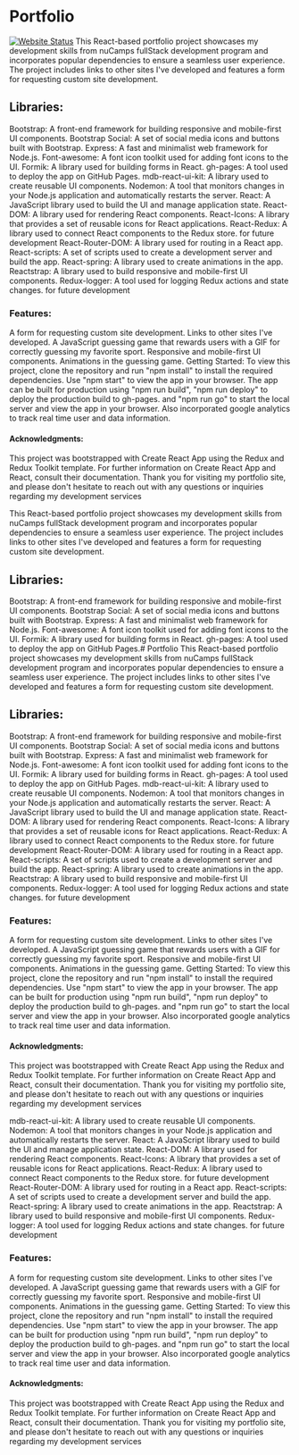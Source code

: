 # Portfolio
[![Website Status](https://img.shields.io/website-up-down-green-red/http/shields.io.svg)](https://njwright92.github.io/portfolio/)
This React-based portfolio project showcases my development skills from nuCamps fullStack development program and incorporates popular dependencies to ensure a seamless user experience. The project includes links to other sites I've developed and features a form for requesting custom site development.

## Libraries:
Bootstrap: A front-end framework for building responsive and mobile-first UI components.
Bootstrap Social: A set of social media icons and buttons built with Bootstrap.
Express: A fast and minimalist web framework for Node.js.
Font-awesome: A font icon toolkit used for adding font icons to the UI.
Formik: A library used for building forms in React.
gh-pages: A tool used to deploy the app on GitHub Pages.
mdb-react-ui-kit: A library used to create reusable UI components.
Nodemon: A tool that monitors changes in your Node.js application and automatically restarts the server.
React: A JavaScript library used to build the UI and manage application state.
React-DOM: A library used for rendering React components.
React-Icons: A library that provides a set of reusable icons for React applications.
React-Redux: A library used to connect React components to the Redux store. for future development
React-Router-DOM: A library used for routing in a React app.
React-scripts: A set of scripts used to create a development server and build the app.
React-spring: A library used to create animations in the app.
Reactstrap: A library used to build responsive and mobile-first UI components.
Redux-logger: A tool used for logging Redux actions and state changes. for future development

### Features:
A form for requesting custom site development.
Links to other sites I've developed. 
A JavaScript guessing game that rewards users with a GIF for correctly guessing my favorite sport. Responsive and mobile-first UI components.
Animations in the guessing game. 
  Getting Started:
To view this project, clone the repository and run "npm install" to install the required dependencies. Use "npm start" to view the app in your browser. The app can be built for production using "npm run build", "npm run deploy" to deploy the production build to gh-pages. and "npm run go" to start the local server and view the app in your browser.
Also incorporated google analytics to track real time user and data information.

#### Acknowledgments:
  This project was bootstrapped with Create React App using the Redux and Redux Toolkit template. For further information on Create React App and React, consult their documentation.
  Thank you for visiting my portfolio site, and please don't hesitate to reach out with any questions or inquiries regarding my development services

This React-based portfolio project showcases my development skills from nuCamps fullStack development program and incorporates popular dependencies to ensure a seamless user experience. The project includes links to other sites I've developed and features a form for requesting custom site development.

## Libraries:
Bootstrap: A front-end framework for building responsive and mobile-first UI components.
Bootstrap Social: A set of social media icons and buttons built with Bootstrap.
Express: A fast and minimalist web framework for Node.js.
Font-awesome: A font icon toolkit used for adding font icons to the UI.
Formik: A library used for building forms in React.
gh-pages: A tool used to deploy the app on GitHub Pages.# Portfolio
This React-based portfolio project showcases my development skills from nuCamps fullStack development program and incorporates popular dependencies to ensure a seamless user experience. The project includes links to other sites I've developed and features a form for requesting custom site development.

## Libraries:
Bootstrap: A front-end framework for building responsive and mobile-first UI components.
Bootstrap Social: A set of social media icons and buttons built with Bootstrap.
Express: A fast and minimalist web framework for Node.js.
Font-awesome: A font icon toolkit used for adding font icons to the UI.
Formik: A library used for building forms in React.
gh-pages: A tool used to deploy the app on GitHub Pages.
mdb-react-ui-kit: A library used to create reusable UI components.
Nodemon: A tool that monitors changes in your Node.js application and automatically restarts the server.
React: A JavaScript library used to build the UI and manage application state.
React-DOM: A library used for rendering React components.
React-Icons: A library that provides a set of reusable icons for React applications.
React-Redux: A library used to connect React components to the Redux store. for future development
React-Router-DOM: A library used for routing in a React app.
React-scripts: A set of scripts used to create a development server and build the app.
React-spring: A library used to create animations in the app.
Reactstrap: A library used to build responsive and mobile-first UI components.
Redux-logger: A tool used for logging Redux actions and state changes. for future development

### Features:
A form for requesting custom site development.
Links to other sites I've developed. 
A JavaScript guessing game that rewards users with a GIF for correctly guessing my favorite sport. Responsive and mobile-first UI components.
Animations in the guessing game. 
  Getting Started:
To view this project, clone the repository and run "npm install" to install the required dependencies. Use "npm start" to view the app in your browser. The app can be built for production using "npm run build", "npm run deploy" to deploy the production build to gh-pages. and "npm run go" to start the local server and view the app in your browser.
Also incorporated google analytics to track real time user and data information.

#### Acknowledgments:
  This project was bootstrapped with Create React App using the Redux and Redux Toolkit template. For further information on Create React App and React, consult their documentation.
  Thank you for visiting my portfolio site, and please don't hesitate to reach out with any questions or inquiries regarding my development services

mdb-react-ui-kit: A library used to create reusable UI components.
Nodemon: A tool that monitors changes in your Node.js application and automatically restarts the server.
React: A JavaScript library used to build the UI and manage application state.
React-DOM: A library used for rendering React components.
React-Icons: A library that provides a set of reusable icons for React applications.
React-Redux: A library used to connect React components to the Redux store. for future development
React-Router-DOM: A library used for routing in a React app.
React-scripts: A set of scripts used to create a development server and build the app.
React-spring: A library used to create animations in the app.
Reactstrap: A library used to build responsive and mobile-first UI components.
Redux-logger: A tool used for logging Redux actions and state changes. for future development

### Features:
A form for requesting custom site development.
Links to other sites I've developed. 
A JavaScript guessing game that rewards users with a GIF for correctly guessing my favorite sport. Responsive and mobile-first UI components.
Animations in the guessing game. 
  Getting Started:
To view this project, clone the repository and run "npm install" to install the required dependencies. Use "npm start" to view the app in your browser. The app can be built for production using "npm run build", "npm run deploy" to deploy the production build to gh-pages. and "npm run go" to start the local server and view the app in your browser.
Also incorporated google analytics to track real time user and data information.

#### Acknowledgments:
  This project was bootstrapped with Create React App using the Redux and Redux Toolkit template. For further information on Create React App and React, consult their documentation.
  Thank you for visiting my portfolio site, and please don't hesitate to reach out with any questions or inquiries regarding my development services
